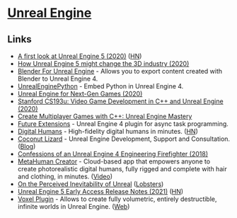 # [Unreal Engine](https://www.unrealengine.com/en-US/)

## Links

- [A first look at Unreal Engine 5 (2020)](https://www.unrealengine.com/en-US/blog/a-first-look-at-unreal-engine-5) ([HN](https://news.ycombinator.com/item?id=23167794))
- [How Unreal Engine 5 might change the 3D industry (2020)](https://mailchi.mp/92afe766a09f/how-unreal-engine-5-might-change-the-3d-industry)
- [Blender For Unreal Engine](https://github.com/xavier150/Blender-For-UnrealEngine-Addons) - Allows you to export content created with Blender to Unreal Engine 4.
- [UnrealEnginePython](https://github.com/20tab/UnrealEnginePython) - Embed Python in Unreal Engine 4.
- [Unreal Engine for Next-Gen Games (2020)](https://www.youtube.com/watch?v=roMYi7BU1YY)
- [Stanford CS193u: Video Game Development in C++ and Unreal Engine (2020)](https://www.tomlooman.com/stanford-cs193u/)
- [Create Multiplayer Games with C++: Unreal Engine Mastery](https://www.udemy.com/course/unrealengine-cpp/)
- [Future Extensions](https://github.com/splash-damage/future-extensions) - Unreal Engine 4 plugin for async task programming.
- [Digital Humans](https://www.unrealengine.com/en-US/digital-humans) - High-fidelity digital humans in minutes. ([HN](https://news.ycombinator.com/item?id=26189827))
- [Coconut Lizard](https://www.coconutlizard.co.uk/) - Unreal Engine Development, Support and Consultation. ([Blog](https://www.coconutlizard.co.uk/blog/))
- [Confessions of an Unreal Engine 4 Engineering Firefighter (2018)](https://allarsblog.com/2018/03/17/confessions-of-an-unreal-engine-4-engineering-firefighter/)
- [MetaHuman Creator](https://www.unrealengine.com/en-US/metahuman-creator) - Cloud-based app that empowers anyone to create photorealistic digital humans, fully rigged and complete with hair and clothing, in minutes. ([Video](https://www.youtube.com/watch?v=OeUBATSJSr0))
- [On the Perceived Inevitability of Unreal](http://alextardif.com/Unreal.html) ([Lobsters](https://lobste.rs/s/ulwmqh/on_perceived_inevitability_unreal))
- [Unreal Engine 5 Early Access Release Notes (2021)](https://docs.unrealengine.com/5.0/en-US/ReleaseNotes/) ([HN](https://news.ycombinator.com/item?id=27345835))
- [Voxel Plugin](https://github.com/Phyronnaz/VoxelPlugin) - Allows to create fully volumetric, entirely destructible, infinite worlds in Unreal Engine. ([Web](https://voxelplugin.com/))
